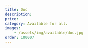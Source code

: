 ```yaml
---
title: Doc
description: 
price: 
category: Available for all.
images: 
    - /assets/img/available/doc.jpg
order: 100007
---
```

